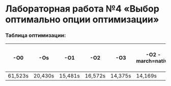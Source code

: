 # Лабораторная работа №4 «Выбор оптимально опции оптимизации»

### Таблица оптимизации:

| -O0 | -Os | -O1 | -O2 | -O3 | -O2 -march=native | -O3 -march=native | -O2 -march=native -funroll-loops | -O3 -march=native -funroll-loops |
|---|---|---|---|---|---|---|---|---|
| 61,523s | 20,430s | 15,481s | 16,572s | 14,375s | 14,169s | 14,046s | 13,624s | 12,292s |
